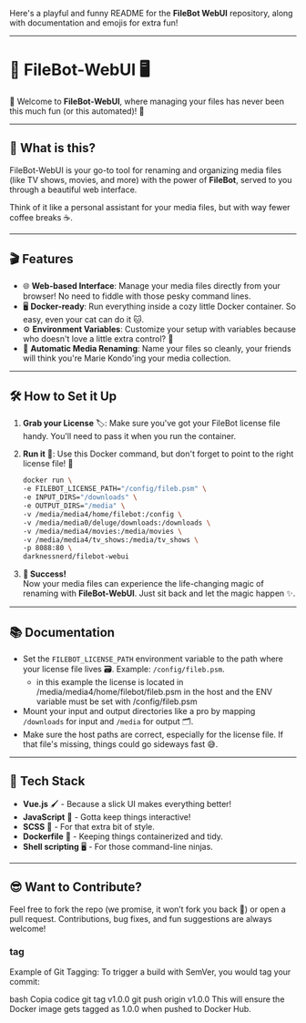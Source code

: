 Here's a playful and funny README for the **FileBot WebUI** repository, along with documentation and emojis for extra fun!

---

# 📂 FileBot-WebUI 🖥️

🎉 Welcome to **FileBot-WebUI**, where managing your files has never been this much fun (or this automated)! 🎉

---

## 🚀 What is this?

FileBot-WebUI is your go-to tool for renaming and organizing media files (like TV shows, movies, and more) with the power of **FileBot**, served to you through a beautiful web interface.

Think of it like a personal assistant for your media files, but with way fewer coffee breaks ☕.

---

## 🎬 Features

- 🌐 **Web-based Interface**: Manage your media files directly from your browser! No need to fiddle with those pesky command lines.
- 🖥️ **Docker-ready**: Run everything inside a cozy little Docker container. So easy, even your cat can do it 🐱.
- ⚙️ **Environment Variables**: Customize your setup with variables because who doesn't love a little extra control? 💪
- 📝 **Automatic Media Renaming**: Name your files so cleanly, your friends will think you're Marie Kondo'ing your media collection.

---

## 🛠️ How to Set it Up

1. **Grab your License** 🏷️:
   Make sure you've got your FileBot license file handy. You'll need to pass it when you run the container.

2. **Run it** 🏃:
   Use this Docker command, but don't forget to point to the right license file! 🎯

   ```bash
   docker run \
   -e FILEBOT_LICENSE_PATH="/config/fileb.psm" \
   -e INPUT_DIRS="/downloads" \
   -e OUTPUT_DIRS="/media" \
   -v /media/media4/home/filebot:/config \
   -v /media/media0/deluge/downloads:/downloads \
   -v /media/media4/movies:/media/movies \
   -v /media/media4/tv_shows:/media/tv_shows \
   -p 8088:80 \
   darknessnerd/filebot-webui
   ```

3. **🎉 Success!**  
   Now your media files can experience the life-changing magic of renaming with **FileBot-WebUI**. Just sit back and let the magic happen ✨.

---

## 📚 Documentation

- Set the `FILEBOT_LICENSE_PATH` environment variable to the path where your license file lives 🗃️. Example: `/config/fileb.psm`.
  - in this example the license is located in /media/media4/home/filebot/fileb.psm in the host and the ENV variable must be set with /config/fileb.psm
- Mount your input and output directories like a pro by mapping `/downloads` for input and `/media` for output 🗂️.
- Make sure the host paths are correct, especially for the license file. If that file's missing, things could go sideways fast 😅.

---

## 🎨 Tech Stack

- **Vue.js** 🖌️ - Because a slick UI makes everything better!
- **JavaScript** 🤖 - Gotta keep things interactive!
- **SCSS** 🎨 - For that extra bit of style.
- **Dockerfile** 🐳 - Keeping things containerized and tidy.
- **Shell scripting** 🖥️ - For those command-line ninjas.

---

## 😎 Want to Contribute?

Feel free to fork the repo (we promise, it won’t fork you back 🍴) or open a pull request. Contributions, bug fixes, and fun suggestions are always welcome!

### tag 
Example of Git Tagging:
To trigger a build with SemVer, you would tag your commit:

bash
Copia codice
git tag v1.0.0
git push origin v1.0.0
This will ensure the Docker image gets tagged as 1.0.0 when pushed to Docker Hub.
